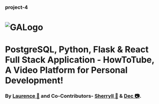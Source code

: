 ### project-4
# ![GALogo](https://ga-dash.s3.amazonaws.com/production/assets/logo-9f88ae6c9c3871690e33280fcf557f33.png) 
# PostgreSQL, Python, Flask & React Full Stack Application - HowToTube, A Video Platform for Personal Development!
### By [Laurence 🍳](https://github.com/ProDigresser) and Co-Contributors- [Sherryll 🎸](https://github.com/Selliott456) & [Dec 📷](https://github.com/dec1992). 